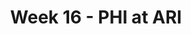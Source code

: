 ---
layout: game
title: Week 16 - PHI at ARI
season: 2005
game_id: 2005_16_PHI_ARI
away_team: PHI
home_team: ARI
---